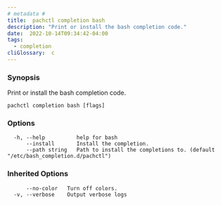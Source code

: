 ```yaml
---
# metadata # 
title:  pachctl completion bash
description: "Print or install the bash completion code."
date:  2022-10-14T09:34:42-04:00
tags:
  - completion
cliGlossary:  c
---
```


### Synopsis

Print or install the bash completion code.

```
pachctl completion bash [flags]
```

### Options

```
  -h, --help          help for bash
      --install       Install the completion.
      --path string   Path to install the completions to. (default "/etc/bash_completion.d/pachctl")
```

### Inherited Options

```
      --no-color   Turn off colors.
  -v, --verbose    Output verbose logs
```

